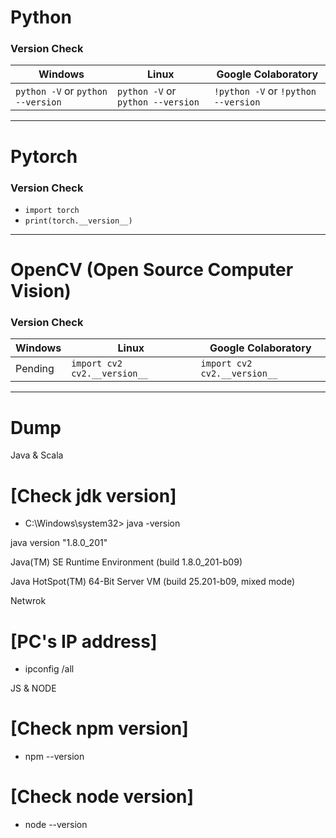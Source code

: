 # Python

### Version Check

   Windows                      | Linux                         | Google Colaboratory 
-------------                   | -------------                 | ------------
`python -V` or `python --version`   | `python -V` or `python --version` | `!python -V` or `!python --version`

---

# Pytorch

### Version Check

* `import torch`
* `print(torch.__version__)`

---

# OpenCV (Open Source Computer Vision)

### Version Check

   Windows                      | Linux                         | Google Colaboratory 
-------------                   | -------------                 | ------------
Pending                         | `import cv2`  `cv2.__version__`   | `import cv2`  `cv2.__version__`

---

# Dump

Java & Scala

# [Check jdk version]

- C:\Windows\system32> java -version

java version
"1.8.0_201"

Java(TM) SE
Runtime Environment (build 1.8.0_201-b09)

Java HotSpot(TM)
64-Bit Server VM (build 25.201-b09, mixed mode)

Netwrok

# [PC's IP address]

- ipconfig /all

JS & NODE

# [Check npm version]

- npm --version

# [Check node version]

- node --version
